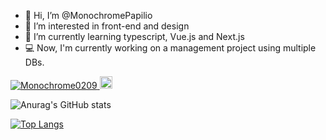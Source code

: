 - 👋 Hi, I’m @MonochromePapilio
- 👀 I’m interested in front-end and design
- 🌱 I’m currently learning typescript, Vue.js and Next.js
- 💻 Now, I'm currently working on a management project using multiple DBs.

<p align="left">
  <a href="https://github.com/Monochrome0209/Monochrome0209/">
    <img src="https://komarev.com/ghpvc/?username=Monochrome0209" alt="Monochrome0209" />
  </a>
<!--   <a href="http://twitter.com/yutkat">
    <img height="20" src="https://img.shields.io/twitter/follow/Monochrome0209?label=Twitter&logo=twitter&style=flat" />
  </a> -->
  <a href="https://github.com/Monochrome0209">
    <img height="20" src="https://img.shields.io/github/followers/Monochrome0209?label=follow&logo=github&style=flat" />
  </a>
</p>

![Anurag's GitHub stats](https://github-readme-stats.vercel.app/api?username=Monochrome0209&show_icons=true&theme=dark)


[![Top Langs](https://github-readme-stats.vercel.app/api/top-langs/?username=Monochrome0209&langs_count=8)](https://github.com/anuraghazra/github-readme-stats)


<!---
- 💞️ I’m looking to collaborate on ...
- 📫 How to reach me ...
--->

<!---
MonochromePapilio/MonochromePapilio is a ✨ special ✨ repository because its `README.md` (this file) appears on your GitHub profile.
You can click the Preview link to take a look at your changes.
--->

